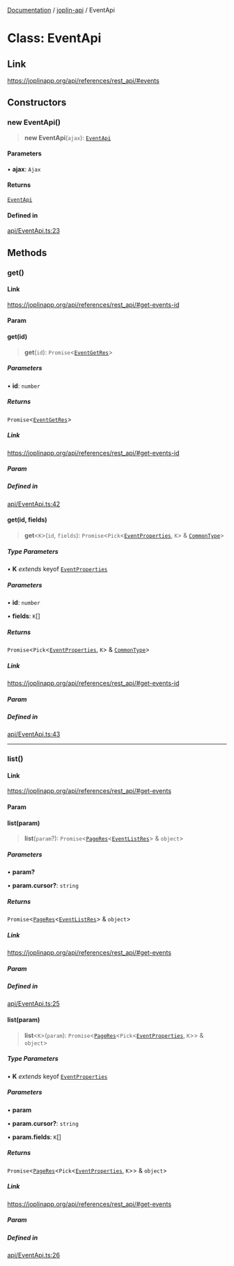 [Documentation](../../packages.md) / [joplin-api](../index.md) / EventApi

# Class: EventApi

## Link

https://joplinapp.org/api/references/rest_api/#events

## Constructors

### new EventApi()

> **new EventApi**(`ajax`): [`EventApi`](EventApi.md)

#### Parameters

• **ajax**: `Ajax`

#### Returns

[`EventApi`](EventApi.md)

#### Defined in

[api/EventApi.ts:23](https://github.com/rxliuli/joplin-utils/blob/485409801cf7c952cfefe9e29020115fe6abec36/packages/joplin-api/src/api/EventApi.ts#L23)

## Methods

### get()

#### Link

https://joplinapp.org/api/references/rest_api/#get-events-id

#### Param

#### get(id)

> **get**(`id`): `Promise`\<[`EventGetRes`](../type-aliases/EventGetRes.md)\>

##### Parameters

• **id**: `number`

##### Returns

`Promise`\<[`EventGetRes`](../type-aliases/EventGetRes.md)\>

##### Link

https://joplinapp.org/api/references/rest_api/#get-events-id

##### Param

##### Defined in

[api/EventApi.ts:42](https://github.com/rxliuli/joplin-utils/blob/485409801cf7c952cfefe9e29020115fe6abec36/packages/joplin-api/src/api/EventApi.ts#L42)

#### get(id, fields)

> **get**\<`K`\>(`id`, `fields`): `Promise`\<`Pick`\<[`EventProperties`](../interfaces/EventProperties.md), `K`\> & [`CommonType`](../interfaces/CommonType.md)\>

##### Type Parameters

• **K** _extends_ keyof [`EventProperties`](../interfaces/EventProperties.md)

##### Parameters

• **id**: `number`

• **fields**: `K`[]

##### Returns

`Promise`\<`Pick`\<[`EventProperties`](../interfaces/EventProperties.md), `K`\> & [`CommonType`](../interfaces/CommonType.md)\>

##### Link

https://joplinapp.org/api/references/rest_api/#get-events-id

##### Param

##### Defined in

[api/EventApi.ts:43](https://github.com/rxliuli/joplin-utils/blob/485409801cf7c952cfefe9e29020115fe6abec36/packages/joplin-api/src/api/EventApi.ts#L43)

---

### list()

#### Link

https://joplinapp.org/api/references/rest_api/#get-events

#### Param

#### list(param)

> **list**(`param`?): `Promise`\<[`PageRes`](../interfaces/PageRes.md)\<[`EventListRes`](../type-aliases/EventListRes.md)\> & `object`\>

##### Parameters

• **param?**

• **param.cursor?**: `string`

##### Returns

`Promise`\<[`PageRes`](../interfaces/PageRes.md)\<[`EventListRes`](../type-aliases/EventListRes.md)\> & `object`\>

##### Link

https://joplinapp.org/api/references/rest_api/#get-events

##### Param

##### Defined in

[api/EventApi.ts:25](https://github.com/rxliuli/joplin-utils/blob/485409801cf7c952cfefe9e29020115fe6abec36/packages/joplin-api/src/api/EventApi.ts#L25)

#### list(param)

> **list**\<`K`\>(`param`): `Promise`\<[`PageRes`](../interfaces/PageRes.md)\<`Pick`\<[`EventProperties`](../interfaces/EventProperties.md), `K`\>\> & `object`\>

##### Type Parameters

• **K** _extends_ keyof [`EventProperties`](../interfaces/EventProperties.md)

##### Parameters

• **param**

• **param.cursor?**: `string`

• **param.fields**: `K`[]

##### Returns

`Promise`\<[`PageRes`](../interfaces/PageRes.md)\<`Pick`\<[`EventProperties`](../interfaces/EventProperties.md), `K`\>\> & `object`\>

##### Link

https://joplinapp.org/api/references/rest_api/#get-events

##### Param

##### Defined in

[api/EventApi.ts:26](https://github.com/rxliuli/joplin-utils/blob/485409801cf7c952cfefe9e29020115fe6abec36/packages/joplin-api/src/api/EventApi.ts#L26)
